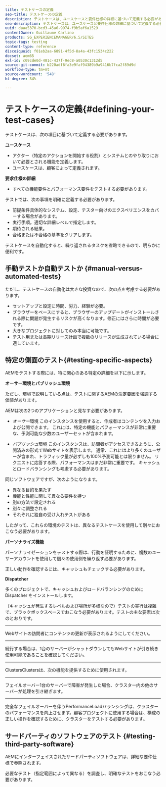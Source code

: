 ```yaml
---
title: テストケースの定義
seo-title: テストケースの定義
description: テストケースは、ユースケースと要件仕様の詳細に基づいて定義する必要があります
seo-description: テストケースは、ユースケースと要件仕様の詳細に基づいて定義する必要があります
uuid: daaa5370-bcd3-45a6-9974-f9b5af6a1529
contentOwner: Guillaume Carlino
products: SG_EXPERIENCEMANAGER/6.5/SITES
topic-tags: testing
content-type: reference
discoiquuid: f01eb2aa-6891-4f5d-8a4a-43fc1534c222
docset: aem65
exl-id: c09cde0d-401c-437f-9ec8-a0530c1312d5
source-git-commit: b220adf6fa3e9faf94389b9a9416b7fca2f89d9d
workflow-type: tm+mt
source-wordcount: '548'
ht-degree: 34%

---
```


# テストケースの定義{#defining-your-test-cases}

テストケースは、次の項目に基づいて定義する必要があります。

**ユースケース**

* アクター（特定のアクションを開始する役割）とシステムとのやり取りにおいて必要とされる機能を定義します。
* ユースケースは、顧客によって定義されます。

**要求仕様の詳細**

* すべての機能要件とパフォーマンス要件をテストする必要があります。

テストでは、次の事項を明確に定義する必要があります。

* 前提条件具体的なシステム、設定、テスター向けのエクスペリエンスをカバーする場合があります。
* 実行手順。適切な詳細レベルで指定します。
* 期待される結果。
* 合格または不合格の基準をクリアします。

テストケースを自動化すると、繰り返されるタスクを省略できるので、明らかに便利です。

## 手動テストか自動テストか  {#manual-versus-automated-tests}

ただし、テストケースの自動化は大きな投資なので、次の点を考慮する必要があります。

* セットアップと設定に時間、労力、経験が必要。
* ブラウザーをベースにすると、ブラウザーのアップデートがインストールされる際に問題が発生するリスクが高くなります。修正にはさらに時間が必要です。
* 大きなプロジェクトに対してのみ本当に可能です。
* テスト用または長期リリース計画で複数のリリースが生成されている場合に適しています。

## 特定の側面のテスト{#testing-specific-aspects}

AEMをテストする際には、特に関心のある特定の詳細を以下に示します。

**オーサー環境とパブリッシュ環境**

ただし、[環境](/help/sites-developing/the-basics.md#environments)で説明している点は、テストに関するAEMの決定要因を強調する価値があります。

AEMは次の2つのアプリケーションと見なす必要があります。

* *オーサー*環境
このインスタンスを使用すると、作成者はコンテンツを入力および公開できます。
これには、特定の機能とパフォーマンスが非常に重要な、予測可能な少数のユーザーセットが含まれます。

* *パブリッシュ*環境
このインスタンスは、訪問者がアクセスできるように、公開済みの形式でWebサイトを表示します。
通常、これにはより多くのユーザーが含まれ、トラフィック量が必ずしも100%予測可能とは限りません。 リクエストに応答する際、パフォーマンスはまだ非常に重要です。 キャッシュとロードバランシングも考慮する必要があります。

同じソフトウェアですが、次のようになります。

* 異なる目的を果たす
* 機能と性能に関して異なる要件を持つ
* 別の方法で設定される
* 別々に調整される
* それぞれに独自の受け入れテストがある

したがって、これらの環境のテストは、異なるテストケースを使用して別々におこなう必要があります。

**パーソナライズ機能**

パーソナライゼーションをテストする際は、行動を証明するために、複数のユーザーアカウントを使用して個々の使用例を繰り返す必要があります。

正しい動作を確認するには、キャッシュもチェックする必要があります。

**Dispatcher**

多くのプロジェクトで、キャッシュおよびロードバランシングのために Dispatcher をインストールします。

（キャッシュが発生するレベルおよび場所が多様なので）テストの実行は複雑で、ブラックボックスベースでおこなう必要があります。テストの主な要素は次のとおりです。

* ****
Webサイトの訪問者にコンテンツの更新が表示されるようにしてください。

* ****
続行する場合は、1台のサーバーがシャットダウンしてもWebサイトが引き続き使用可能であることを確認してください。

* ****
ClustersClustersは、次の機能を提供するために使用されます。

   * ****
フェイルオーバー1台のサーバーで障害が発生した場合、クラスター内の他のサーバーが処理を引き継ぎます。

   * ****
完全なフェイルオーバーを伴うPerformanceLoadバランシングは、クラスターのパフォーマンスを向上させます。顧客プロジェクトに使用する場合は、構成の正しい操作を確認するために、クラスターをテストする必要があります。

## サードパーティのソフトウェアのテスト {#testing-third-party-software}

AEMにインターフェイスされたサードパーティソフトウェアは、詳細な要件仕様で参照されます。

必要なテスト（指定範囲によって異なる）を調査し、明確なテストをおこなう必要があります。
